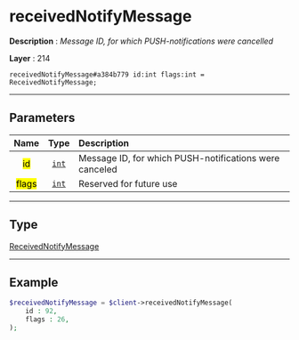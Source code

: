 # receivedNotifyMessage

**Description** : *Message ID, for which PUSH\-notifications were cancelled*

**Layer** : 214

```tl
receivedNotifyMessage#a384b779 id:int flags:int = ReceivedNotifyMessage;
```

---

## Parameters

| Name | Type | Description |
| :---: | :---: | :--- |
| <mark>id</mark> | [`int`](type/int) | Message ID, for which PUSH-notifications were canceled |
| <mark>flags</mark> | [`int`](type/int) | Reserved for future use |

---

## Type

[ReceivedNotifyMessage](type/ReceivedNotifyMessage)

---

## Example

```php
$receivedNotifyMessage = $client->receivedNotifyMessage(
	id : 92,
	flags : 26,
);
```